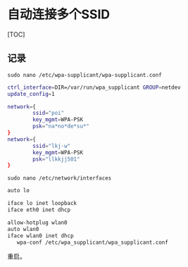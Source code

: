 # 自动连接多个SSID

[TOC]

## 记录

`sudo nano /etc/wpa-supplicant/wpa-supplicant.conf`

```sh
ctrl_interface=DIR=/var/run/wpa_supplicant GROUP=netdev
update_config=1

network={
        ssid="poi"
        key_mgmt=WPA-PSK
        psk="na*no*de*su*"
}
network={
        ssid="lkj-w"
        key_mgmt=WPA-PSK
        psk="llkkjj501"
}
```

`sudo nano /etc/network/interfaces`

```sh
auto lo

iface lo inet loopback
iface eth0 inet dhcp

allow-hotplug wlan0
auto wlan0
iface wlan0 inet dhcp
   wpa-conf /etc/wpa_supplicant/wpa_supplicant.conf
```

重启。
